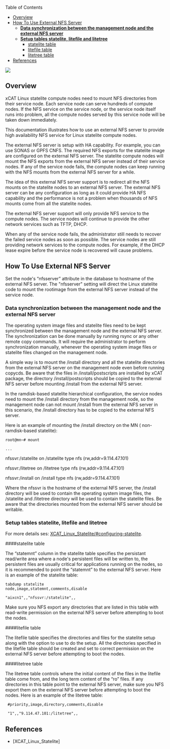 <!-- START doctoc generated TOC please keep comment here to allow auto update -->
<!-- DON'T EDIT THIS SECTION, INSTEAD RE-RUN doctoc TO UPDATE -->
Table of Contents

- [Overview](#overview)
- [How To Use External NFS Server](#how-to-use-external-nfs-server)
  - [**Data synchronization between the management node and the external NFS server**](#data-synchronization-between-the-management-node-and-the-external-nfs-server)
  - [**Setup tables statelite, litefile and litetree**](#setup-tables-statelite-litefile-and-litetree)
    - [statelite table](#statelite-table)
    - [litefile table](#litefile-table)
    - [litetree table](#litetree-table)
- [References](#references)

<!-- END doctoc generated TOC please keep comment here to allow auto update -->

![](http://sourceforge.net/p/xcat/wiki/XCAT_Documentation/attachment/Official-xcat-doc.png)


## Overview

xCAT Linux statelite compute nodes need to mount NFS directories from their service node. Each service node can serve hundreds of compute nodes. If the NFS service on the service node, or the service node itself runs into problem, all the compute nodes served by this service node will be taken down immediately. 

This documentation illustrates how to use an external NFS server to provide high availability NFS service for Linux statelite compute nodes. 

The external NFS server is setup with HA capability. For example, you can use SONAS or GPFS CNFS. The required NFS exports for the statelite image are configured on the external NFS server. The statelite compute nodes will mount the NFS exports from the external NFS server instead of their service nodes. If any of the service node fails, the compute nodes can keep running with the NFS mounts from the external NFS server for a while. 

The idea of this external NFS server support is to redirect all the NFS mounts on the statelite nodes to an external NFS server. The external NFS server can be any configuration as long as it could provide HA NFS capability and the performance is not a problem when thousands of NFS mounts come from all the statelite nodes. 

The external NFS server support will only provide NFS service to the compute nodes. The service nodes will continue to provide the other network services such as TFTP, DHCP. 

When any of the service node fails, the administrator still needs to recover the failed service nodes as soon as possible. The service nodes are still providing network services to the compute nodes. For example, if the DHCP lease expire before the service node is recovered will cause problems. 

## How To Use External NFS Server

Set the node's “nfsserver” attribute in the database to hostname of the external NFS server. The "nfsserver" setting will direct the Linux statelite code to mount the rootimage from the external NFS server instead of the service node. 

### **Data synchronization between the management node and the external NFS server**

The operating system image files and statelite files need to be kept synchronized between the management node and the external NFS server. The synchronization can be done manually by running rsync or any other remote copy commands. It will require the administrator to perform synchronization manually, whenever the operating system image files or statelite files changed on the management node. 

A simple way is to mount the /install directory and all the statelite directories from the external NFS server on the management node even before running copycds. Be aware that the files in /install/postscripts are installed by xCAT package, the directory /install/postscripts should be copied to the external NFS server before mounting /install from the external NFS server. 

In the ramdisk-based statelite hierarchical configuration, the service nodes need to mount the /install directory from the management node, so the management node can not mount /install from the external NFS server in this scenario, the /install directory has to be copied to the external NFS server. 

Here is an example of mounting the /install directory on the MN ( non-ramdisk-based statelite): 

~~~~
root@mn~# mount 

... 
~~~~

nfssvr:/statelite on /statelite type nfs (rw,addr=9.114.47.101) 

nfssvr:/litetree on /litetree type nfs (rw,addr=9.114.47.101) 

nfssvr:/install on /install type nfs (rw,addr=9.114.47.101) 



Where the nfssvr is the hostname of the external NFS server, the /install directory will be used to contain the operating system image files, the /statelite and /litetree directory will be used to contain the statelite files. Be aware that the directories mounted from the external NFS server should be writable. 

  


### **Setup tables statelite, litefile and litetree**

For more details ses: [XCAT_Linux_Statelite/#configuring-statelite](XCAT_Linux_Statelite/#configuring-statelite). 

####statelite table

The “statemnt” column in the statelite table specifies the persistant read/write area where a node's persistent files will be written to, the persistent files are usually critical for applications running on the nodes, so it is recommended to point the “statemnt” to the external NFS server. Here is an example of the statelite table: 

~~~~
tabdump statelite
node,image,statemnt,comments,disable

"aixcn1",,"nfssvr:/statelite",,
~~~~

Make sure you NFS export any directories that are listed in this table with read-write permission on the external NFS server before attempting to boot the nodes. 

  
####litefile table

The litefile table specifies the directories and files for the statelite setup along with the option to use to do the setup. All the directories specified in the litefile table should be created and set to correct permission on the external NFS server before attempting to boot the nodes. 

####litetree table

The litetree table controls where the initial content of the files in the litefile table come from, and the long term content of the “ro” files. If any directories in this table point to the external NFS server, make sure you NFS export them on the external NFS server before attempting to boot the nodes. Here is an example of the litetree table: 

~~~~
 #priority,image,directory,comments,disable

 "1",,"9.114.47.101:/litetree",,
~~~~

## References

  * [XCAT_Linux_Statelite] 
